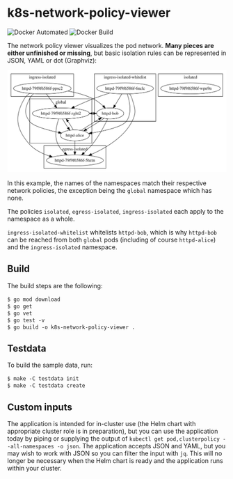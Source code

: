 k8s-network-policy-viewer
=========================

![Docker Automated](https://img.shields.io/docker/automated/gerald1248/k8s-network-policy-viewer.svg)
![Docker Build](https://img.shields.io/docker/build/gerald1248/k8s-network-policy-viewer.svg)

The network policy viewer visualizes the pod network. **Many pieces are either unfinished or missing**, but basic isolation rules can be represented in JSON, YAML or dot (Graphviz):

<img src="testdata/testdata.svg" alt="Sample visualization"/>

In this example, the names of the namespaces match their respective network policies, the exception being the `global` namespace which has none.

The policies `isolated`, `egress-isolated`, `ingress-isolated` each apply to the namespace as a whole.

`ingress-isolated-whitelist` whitelists `httpd-bob`, which is why `httpd-bob` can be reached from both `global` pods (including of course `httpd-alice`) and the `ingress-isolated` namespace.

Build
-----
The build steps are the following:
```
$ go mod download
$ go get
$ go vet
$ go test -v
$ go build -o k8s-network-policy-viewer .
```

Testdata
--------
To build the sample data, run:
```
$ make -C testdata init
$ make -C testdata create
```

Custom inputs
-------------
The application is intended for in-cluster use (the Helm chart with appropriate cluster role is in preparation), but you can use the application today by piping or supplying the output of `kubectl get pod,clusterpolicy --all-namespaces -o json`. The application accepts JSON and YAML, but you may wish to work with JSON so you can filter the input with `jq`. This will no longer be necessary when the Helm chart is ready and the application runs within your cluster.

